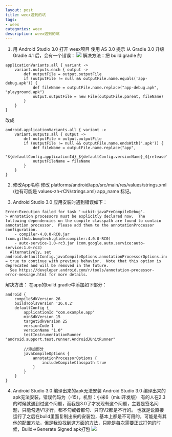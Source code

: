 ```yaml
---
layout: post
title: weex遇到的坑
tags:
- weex
categories: weex
description: weex遇到的坑
---
```


<!-- more -->
1. 用 Android Studio 3.0 打开 weex项目
使用 AS 3.0 提示 从 Gradle 3.0 升级 Gradle 4.1 后，会有一个错误：
![](http://liuguixue.com/media/15103142540628/15125788051561.jpg)
解决方法：把 build.gradle 的
```
applicationVariants.all { variant ->
    variant.outputs.each { output ->
        def outputFile = output.outputFile
        if (outputFile != null && outputFile.name.equals('app-debug.apk')) {
            def fileName = outputFile.name.replace("app-debug.apk", "playground.apk")
            output.outputFile = new File(outputFile.parent, fileName)
        }
    }
}
```
改成
```
android.applicationVariants.all { variant ->
    variant.outputs.all { output ->
        def outputFile = output.outputFile
        if (outputFile != null && outputFile.name.endsWith('.apk')) {
            def fileName = outputFile.name.replace("app", 
                    "${defaultConfig.applicationId}_${defaultConfig.versionName}_${releaseTime()}")
            outputFileName = fileName
        }
    }
}
```
2. 修改App名称
修改 platforms/android/app/src/main/res/values/strings.xml (也有可能是 values-zh-rCN/strings.xml) app_name 标记。

3. Android Studio 3.0 应用安装时遇到错误如下：

```
Error:Execution failed for task ':uikit:javaPreCompileDebug'.
> Annotation processors must be explicitly declared now.  The following dependencies on the compile classpath are found to contain annotation processor.  Please add them to the annotationProcessor configuration.
    - compiler-4.0.0-RC0.jar (com.github.bumptech.glide:compiler:4.0.0-RC0)
    - auto-service-1.0-rc3.jar (com.google.auto.service:auto-service:1.0-rc3)
  Alternatively, set android.defaultConfig.javaCompileOptions.annotationProcessorOptions.includeCompileClasspath = true to continue with previous behavior.  Note that this option is deprecated and will be removed in the future.
  See https://developer.android.com/r/tools/annotation-processor-error-message.html for more details.
```


解决方法： 
在app的build.gradle中添加如下部分：

```
android {
    compileSdkVersion 26
    buildToolsVersion '26.0.2'
    defaultConfig {
        applicationId "com.example.app"
        minSdkVersion 15
        targetSdkVersion 25
        versionCode 1
        versionName "1.0"
        testInstrumentationRunner "android.support.test.runner.AndroidJUnitRunner"

        //添加部分
        javaCompileOptions {
            annotationProcessorOptions {
                includeCompileClasspath true
            }
        }
    }
}
```

4. Android Studio 3.0 编译出来的apk无法安装
Android Studio 3.0 编译出来的apk无法安装，错误代码为（-15），机型：小米6（miui开发版）
有的人在2.3的时候就遇到过这个问题，而我是3.0了才发现有这个问题，主要是签名问题，只能勾选V1才行，都不勾或者都勾、只勾V2都是不行的。
也就是说直接运行了之后在build里面复制出来的安装包，基本上都是不可用的，可能是有其他的配置方法，但是我没找到这方面的方法，只能是每次需要正式打包的时候，Build->Generate Signed apk打包
![](https://static.oschina.net/uploads/space/2017/1103/112014_NSlJ_1462828.png)